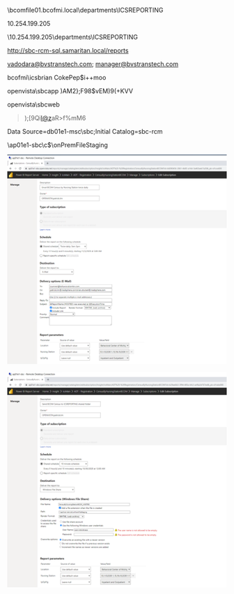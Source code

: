 \\bcomfile01.bcofmi.local\departments\ICSREPORTING

10.254.199.205

\\10.254.199.205\departments\ICSREPORTING

http://sbc-rcm-sql.samaritan.local/reports

vadodara@bvstranstech.com; manager@bvstranstech.com

bcofmi\icsbrian
CokePep$i++moo

openvista\sbcapp
)AM2};F98$vEM)9(+KVV

openvista\sbcweb
>);[9Qi<l@z>aR>f%mM6

Data Source=db01e1-msc\sbc;Initial Catalog=sbc-rcm

\\ap01e1-sbc\c$\onPremFileStaging

![image.png](/.attachments/image-9048d94e-cd41-4834-90d8-0db54ee76ab9.png)

![image.png](/.attachments/image-026ab991-7c65-4fce-9c84-47c22abde837.png)